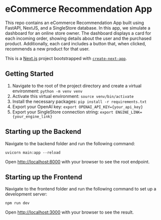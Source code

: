 # eCommerce Recommendation App
This repo contains an eCommerce Recommendation App built using FastAPI, NextJS, and a SingleStore database. In this app, we simulate a dashboard for an online store owner. The dashboard displays a card for each incoming order, showing details about the user and the purchased product. Additionally, each card includes a button that, when clicked, recommends a new product for that user. 



This is a [Next.js](https://nextjs.org/) project bootstrapped with [`create-next-app`](https://github.com/vercel/next.js/tree/canary/packages/create-next-app).

## Getting Started
1. Navigate to the root of the project directory and create a virtual environment: ```python -m venv venv```
2. Activate this virtual environment: ```source venv/bin/activate```
3. Install the necessary packages: ```pip install -r requirements.txt```
4. Export your OpenAI key: ```export OPENAI_API_KEY={your_api_key}```
5. Export your SingleStore connection string: ```export ENGINE_LINK={your_engine_link}```

## Starting up the Backend
Navigate to the backend folder and run the following command:

```uvicorn main:app --reload```

Open [http://localhost:8000](http://localhost:8000) with your browser to see the root endpoint.

## Starting up the Frontend
Navigate to the frontend folder and run the following command to set up a development server:

```npm run dev```

Open [http://localhost:3000](http://localhost:3000) with your browser to see the result.



